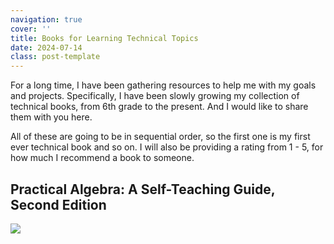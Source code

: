 ```yaml
---
navigation: true
cover: ''
title: Books for Learning Technical Topics
date: 2024-07-14
class: post-template
---
```


For a long time, I have been gathering resources to help me with my goals and projects. Specifically, I have been slowly growing my collection of technical books, from 6th grade to the present. And I would like to share them with you here. 


All of these are going to be in sequential order, so the first one is my first ever technical book and so on. I will also be providing a rating from 1 - 5, for how much I recommend a book to someone.


<p align="center">
    <h2>Practical Algebra: A Self-Teaching Guide, Second Edition</h2>
    <img src="https://m.media-amazon.com/images/I/81B0wgtFaXL._SL1500_.jpg" />
</p>


